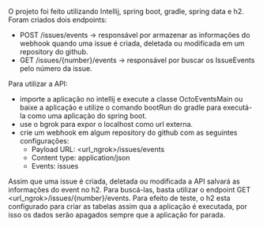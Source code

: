 O projeto foi feito utilizando Intellij, spring boot, gradle, spring data e h2. Foram criados dois endpoints: 
  - POST /issues/events -> responsável por armazenar as informações do webhook quando uma issue é criada, deletada ou modificada em um         repository do github.
  - GET /issues/{number}/events -> responsável por buscar os IssueEvents pelo número da issue.
 
 Para utilizar a API:
  - importe a aplicação no intellij e execute a classe OctoEventsMain ou baixe a aplicação e utilize o comando bootRun do gradle para           executá-la como uma aplicação do spring boot.
  - use o bgrok para expor o localhost como url externa.
  - crie um webhook em algum repository do github com as seguintes configurações: 
    - Payload URL: <url_ngrok>/issues/events
    - Content type: application/json
    - Events: issues
  
Assim que uma issue é criada, deletada ou modificada a API salvará as informações do event no h2. Para buscá-las, basta utilizar o endpoint GET <url_ngrok>/issues/{number}/events. Para efeito de teste, o h2 esta configurado para criar as tabelas assim qua a aplicação é executada, por isso os dados serão apagados sempre que a aplicação for parada.
